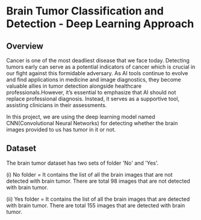  # Brain Tumor Classification and Detection - Deep Learning Approach

 ## Overview

 Cancer is one of the most deadliest disease that we face today. Detecting tumors early can serve as a potential indicators of cancer which is crucial in our fight against  this formidable adversary. As AI tools continue to evolve and find applications in medicine and image diagnostics, they become valuable allies in tumor detection alongside healthcare professionals.However, it’s essential to emphasize that AI should not replace professional diagnosis. Instead, it serves as a supportive tool, assisting clinicians in their assessments.


 In this project, we are using the deep learning model named CNN(Convolutional Neural Networks) for detecting whether the brain images provided to us has tumor in it or not.

## Dataset

The brain tumor dataset has two sets of folder 'No' and 'Yes'.

(i) No folder = It contains the list of all the brain images that are not detected with brain tumor. There are total 98 images that are not detected with brain tumor.

(ii) Yes folder = It contains the list of all the brain images that are detected with brain tumor.   There are total 155 images that are detected with brain tumor.

